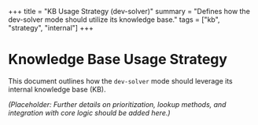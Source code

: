 +++
title = "KB Usage Strategy (dev-solver)"
summary = "Defines how the dev-solver mode should utilize its knowledge base."
tags = ["kb", "strategy", "internal"]
+++

# Knowledge Base Usage Strategy

This document outlines how the `dev-solver` mode should leverage its internal knowledge base (KB).

*(Placeholder: Further details on prioritization, lookup methods, and integration with core logic should be added here.)*
